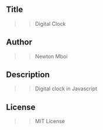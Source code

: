 ## Title
>> Digital Clock
## Author
>> Newton Mboi
## Description
>> Digital clock in Javascript 
## License
>> MIT License